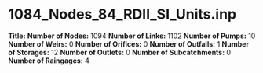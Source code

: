 # 1084_Nodes_84_RDII_SI_Units.inp
**Title:** 
**Number of Nodes:** 1094
**Number of Links:** 1102
**Number of Pumps:** 10
**Number of Weirs:** 0
**Number of Orifices:** 0
**Number of Outfalls:** 1
**Number of Storages:** 12
**Number of Outlets:** 0
**Number of Subcatchments:** 0
**Number of Raingages:** 4
